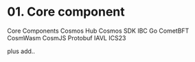 # 01. Core component

Core Components
Cosmos Hub
Cosmos SDK
IBC Go
CometBFT
CosmWasm
CosmJS
Protobuf
IAVL
ICS23

plus add..
